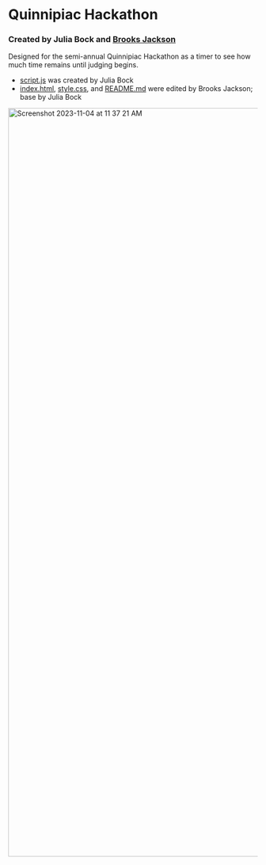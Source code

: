 # Quinnipiac Hackathon
### Created by Julia Bock and [Brooks Jackson](https://github.com/bjaxqq)

Designed for the semi-annual Quinnipiac Hackathon as a timer to see how much time remains until judging begins.
* [script.js](https://github.com/jubck/jubck.github.io/blob/main/script.js) was created by Julia Bock
* [index.html](https://github.com/jubck/jubck.github.io/blob/main/index.html), [style.css](https://github.com/jubck/jubck.github.io/blob/main/style.css), and [README.md](https://github.com/jubck/jubck.github.io/blob/main/README.md) were edited by Brooks Jackson; base by Julia Bock

<img width="1512" alt="Screenshot 2023-11-04 at 11 37 21 AM" src="https://github.com/jubck/jubck.github.io/assets/90881109/96c8ae4c-b94e-40a3-872c-db6b56949150">
